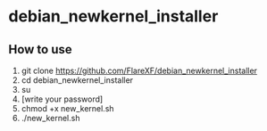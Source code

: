 # debian_newkernel_installer
## How to use
1. git clone https://github.com/FlareXF/debian_newkernel_installer
2. cd debian_newkernel_installer
3. su
4. [write your password]
5. chmod +x new_kernel.sh
6. ./new_kernel.sh
